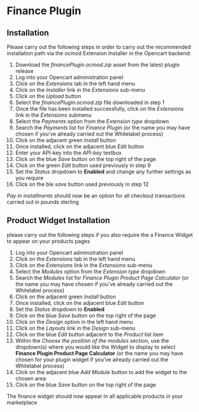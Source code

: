 # Finance Plugin

## Installation

Please carry out the following steps in order to carry out the recommended 
installation path via the ocmod Extension Installer in the Opencart backend:

1. Download the *financePlugin.ocmod.zip* asset from the latest plugin release
1. Log into your Opencart administration panel
2. Click on the *Extensions* tab in the left hand menu
3. Click on the *Installer* link in the *Extensions* sub-menu
4. Click on the *Upload* button
5. Select the *financePlugin.ocmod.zip* file downloaded in step 1
6. Once the file has been installed successfully, click on the *Extensions* 
link in the *Extensions* submenu
7. Select the *Payments* option from the *Extension type* dropdown
8. Search the *Payments* list for *Finance Plugin* (or the name you may have 
chosen if you've already carried out the Whitelabel process)
9. Click on the adjacent green *Install* button
10. Once installed, click on the adjacent blue *Edit* button
11. Enter your API-key into the *API-key* textbox
12. Click on the blue *Save* button on the top right of the page
13. Click on the green *Edit* button used previously in step 9
14. Set the *Status* dropdown to **Enabled** and change any further settings 
as you require
15. Click on the ble *save* button used previously in step 12

*Pay in installments* should now be an option for all checkout transactions 
carried out in pounds sterling

## Product Widget Installation

please carry out the following steps if you also require the a Finance Widget 
to appear on your products pages

1. Log into your Opencart administration panel
2. Click on the *Extensions* tab in the left hand menu
3. Click on the *Extensions* link in the *Extensions* sub-menu
4. Select the *Modules* option from the *Extension type* dropdown
5. Search the *Modules* list for *Finance Plugin Product Page Calculator* (or 
the name you may have chosen if you've already carried out the Whitelabel process)
6. Click on the adjacent green *Install* button
7. Once installed, click on the adjacent blue *Edit* button
8. Set the *Status* dropdown to **Enabled**
9. Click on the blue *Save* button on the top right of the page
10. Click on the *Design* option in the left hand menu
11. Click on the *Layouts* link in the *Design* sub-menu
12. Click on the blue *Edit* button adjacent to the *Product* list item
13. Within the *Choose the position of the modules* section, use the dropdown(s) 
where you would like the Widget to display to select **Finance Plugin Product Page 
Calculator** (or the name you may have chosen for your plugin widget if you've already 
carried out the Whitelabel process)
14. Click on the adjacent blue *Add Module* button to add the widget to the chosen area
15. Click on the blue *Save* button on the top right of the page

The finance widget should now appear in all applicable products in your marketplace

